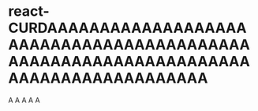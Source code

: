 # react-CURDAAAAAAAAAAAAAAAAAAAAAAAAAAAAAAAAAAAAAAAAAAAAAAAAAAAAAAAAAAAAAAAAAAAAAAAAAAAAAAAAAAAA
A
A
A
A
A